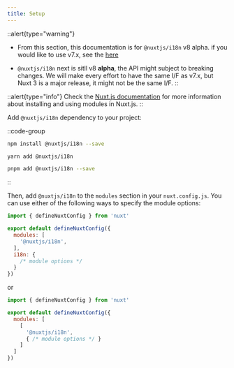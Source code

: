 ```yaml
---
title: Setup
---
```


::alert{type="warning"}
- From this section, this documentation is for `@nuxtjs/i18n` v8 alpha. if you would like to use v7.x, see the [here](../../setup)

- `@nuxtjs/i18n` next is sitll v8 **alpha**, the API might subject to breaking changes. We will make every effort to have the same I/F as v7.x, but Nuxt 3 is a major release, it might not be the same I/F.
::

::alert{type="info"}
Check the [Nuxt.js documentation](https://v3.nuxtjs.org/guide/features/modules) for more information about installing and using modules in Nuxt.js.
::

Add `@nuxtjs/i18n` dependency to your project:

::code-group
```bash [NPM]
npm install @nuxtjs/i18n --save
```

```bash [Yarn]
yarn add @nuxtjs/i18n
```

```bash [pnpm]
pnpm add @nuxtjs/i18n --save
```
::

Then, add `@nuxtjs/i18n` to the `modules` section in your `nuxt.config.js`. You can use either of the following ways to specify the module options:

```js {}[nuxt.config.js]
import { defineNuxtConfig } from 'nuxt'

export default defineNuxtConfig({
  modules: [
    '@nuxtjs/i18n',
  ],
  i18n: {
    /* module options */
  }
})
```

or

```js {}[nuxt.config.js]
import { defineNuxtConfig } from 'nuxt'

export default defineNuxtConfig({
  modules: [
    [
      '@nuxtjs/i18n',
      { /* module options */ }
    ]
  ]
})
```
